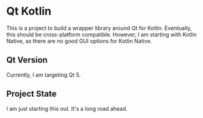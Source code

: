 # Qt Kotlin

This is a project to build a wrapper library around Qt for Kotlin. Eventually, this should be cross-platform compatible. However, I am starting with Kotlin Native, as there are no good GUI options for Kotlin Native.

## Qt Version

Currently, I am targeting Qt 5.

## Project State

I am just starting this out. It's a long road ahead.
